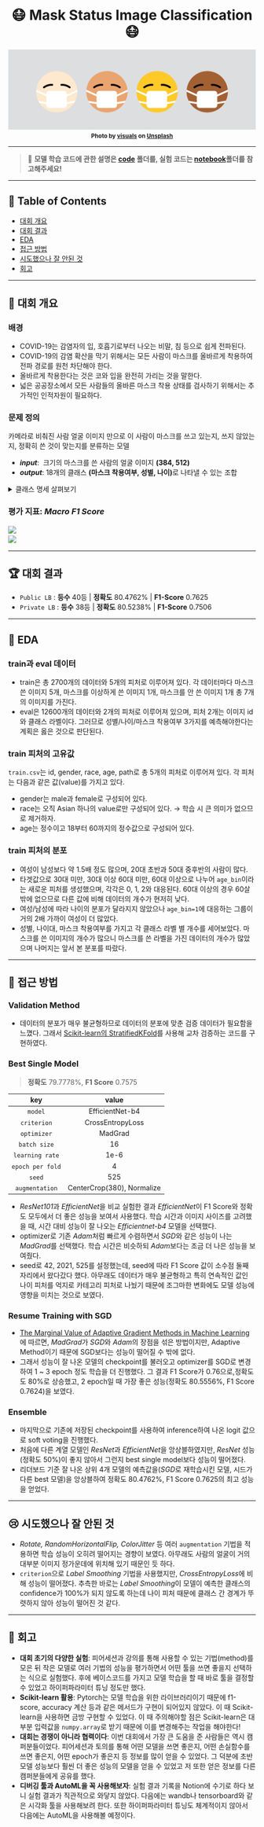 <div align="center">
    <h1>😷 Mask Status Image Classification 😷</h1>
    <img src="./asset/logo.png" alt="logo"/>
    <small><strong>Photo by <a href="https://unsplash.com/@visuals?utm_source=unsplash&utm_medium=referral&utm_content=creditCopyText">visuals</a> on <a href="https://unsplash.com/s/photos/covid-mask?utm_source=unsplash&utm_medium=referral&utm_content=creditCopyText">Unsplash</a></strong></small>
</div>

---

> 📌 **모델 학습 코드에 관한 설명은 [code](./code) 폴더를, 실험 코드는 [notebook](./notebook)폴더를 참고해주세요!**

---

## 📝 Table of Contents

- [대회 개요](#-대회-개요)
- [대회 결과](#-대회-결과)
- [EDA](#-eda)
- [접근 방법](#-접근-방법)
- [시도했으나 잘 안된 것](#-시도했으나-잘-안된-것)
- [회고](#-회고)

---

## 📖 대회 개요

### 배경

- COVID-19는 감염자의 입, 호흡기로부터 나오는 비말, 침 등으로 쉽게 전파된다.
- COVID-19의 감염 확산을 막기 위해서는 모든 사람이 마스크를 올바르게 착용하여 전파 경로를 원천 차단해야 한다.
- 올바르게 착용한다는 것은 코와 입을 완전히 가리는 것을 말한다.
- 넓은 공공장소에서 모든 사람들의 올바른 마스크 착용 상태를 검사하기 위해서는 추가적인 인적자원이 필요하다.

### 문제 정의

카메라로 비춰진 사람 얼굴 이미지 만으로 이 사람이 마스크를 쓰고 있는지, 쓰지 않았는지, 정확히 쓴 것이 맞는지를 분류하는 모델

- <i><b>input</b></i>:  크기의 마스크를 쓴 사람의 얼굴 이미지 <strong>(384, 512)</strong>
- <i><b>output</b></i>: 18개의 클래스 <strong>(마스크 착용여부, 성별, 나이)</strong>로 나타낼 수 있는 조합

<details markdown="1">
<summary>클래스 명세 살펴보기</summary>

<div align="center">
    <img src="./asset/class-description.png" alt="class description" width="80%"/>
    <br/>
</div>

</details>

### 평가 지표: <i>Macro F1 Score</i>

<!-- $F_1 = 2 * \frac{precision*recall}{precision+recall}$ --> <img style="transform: translateY(0.1em); background: white;" src="https://render.githubusercontent.com/render/math?math=F_1%20%3D%202%20*%20%5Cfrac%7Bprecision*recall%7D%7Bprecision%2Brecall%7D" height="30px"/>

<br/>

<!-- $precision = \frac{TP}{TP+FP}, \qquad recall = \frac{TP}{TP+FN}$ --> <img style="transform: translateY(0.1em); background: white;" src="https://render.githubusercontent.com/render/math?math=precision%20%3D%20%5Cfrac%7BTP%7D%7BTP%2BFP%7D%2C%20%5Cqquad%20recall%20%3D%20%5Cfrac%7BTP%7D%7BTP%2BFN%7D" height="28px"/>

---

## 🏆 대회 결과

- `Public LB` : **등수** 40등 | **정확도** 80.4762% | **F1-Score** 0.7625
- `Private LB` : **등수** 38등 | **정확도** 80.5238% | **F1-Score** 0.7506

---

## 🔎 EDA

### train과 eval 데이터

- train은 총 2700개의 데이터와 5개의 피처로 이루어져 있다. 각 데이터마다 마스크 쓴 이미지 5개, 마스크를 이상하게 쓴 이미지 1개, 마스크를 안 쓴 이미지 1개 총 7개의 이미지를 가진다.
- eval은 12600개의 데이터와 2개의 피처로 이루어져 있으며, 피처 2개는 이미지 id와 클래스 라벨이다. 그러므로 성별/나이/마스크 착용여부 3가지를 예측해야한다는 계획은 옳은 것으로 판단된다.

### train 피처의 고유값

`train.csv`는 id, gender, race, age, path로 총 5개의 피처로 이루어져 있다. 각 피처는 다음과 같은 값(value)를 가지고 있다.

- gender는 male과 female로 구성되어 있다.
- race는 오직 Asian 하나의 value로만 구성되어 있다. → 학습 시 큰 의미가 없으므로 제거하자.
- age는 정수이고 18부터 60까지의 정수값으로 구성되어 있다.

### train 피처의 분포

- 여성이 남성보다 약 1.5배 정도 많으며, 20대 초반과 50대 중후반의 사람이 많다.
- 타겟값으로 30대 미만, 30대 이상 60대 미만, 60대 이상으로 나누어 `age_bin`이라는 새로운 피처를 생성했으며, 각각은 0, 1, 2와 대응된다. 60대 이상의 경우 60살 밖에 없으므로 다른 값에 비해 데이터의 개수가 현저히 낮다.
- 여성/남성에 따라 나이의 분포가 달라지지 않았으나 `age_bin=1`에 대응하는 그룹이 거의 2배 가까이 여성이 더 많았다.
- 성별, 나이대, 마스크 착용여부를 가지고 각 클래스 라벨 별 개수를 세어보았다. 마스크를 쓴 이미지의 개수가 많으니 마스크를 쓴 라벨을 가진 데이터의 개수가 많았으며 나머지는 앞서 본 분포를 따랐다.

---

## 🚀 접근 방법

### Validation Method

- 데이터의 분포가 매우 불균형하므로 데이터의 분포에 맞춘 검증 데이터가 필요함을 느꼈다. 그래서 [Scikit-learn의 StratifiedKFold](https://scikit-learn.org/stable/modules/generated/sklearn.model_selection.StratifiedKFold.html)를 사용해 교차 검증하는 코드를 구현하였다.

### Best Single Model

> **정확도** 79.7778%, **F1 Score** 0.7575

|       key        |           value            |
| :--------------: | :------------------------: |
|     `model`      |      EfficientNet-b4       |
|   `criterion`    |      CrossEntropyLoss      |
|   `optimizer`    |          MadGrad           |
|   `batch size`   |             16             |
| `learning rate`  |            1e-6            |
| `epoch per fold` |             4              |
|      `seed`      |            525             |
|  `augmentation`  | CenterCrop(380), Normalize |

- *ResNet101*과 *EfficientNet*을 비교 실험한 결과 *EfficientNet*이 F1 Score와 정확도 모두에서 더 좋은 성능을 보여서 사용했다. 학습 시간과 이미지 사이즈를 고려했을 때, 시간 대비 성능이 잘 나오는 _Efficientnet-b4_ 모델을 선택했다.
- optimizer로 기존 *Adam*처럼 빠르게 수렴하면서 *SGD*와 같은 성능이 나는 *MadGrad*를 선택했다. 학습 시간은 비슷하되 *Adam*보다는 조금 더 나은 성능을 보여줬다.
- seed로 42, 2021, 525를 설정했는데, seed에 따라 F1 Score 값이 소수점 둘째 자리에서 왔다갔다 했다. 아무래도 데이터가 매우 불균형하고 특히 연속적인 값인 나이 피처를 억지로 카테고리 피처로 나눴기 때문에 조그마한 변화에도 모델 성능에 영향을 미치는 것으로 보였다.

### Resume Training with SGD

- [The Marginal Value of Adaptive Gradient Methods in Machine Learning](https://arxiv.org/pdf/1705.08292.pdf)에 따르면, *MadGrad*가 *SGD*와 *Adam*의 장점을 섞은 방법이지만, Adaptive Method이기 때문에 SGD보다는 성능이 떨어질 수 밖에 없다.
- 그래서 성능이 잘 나온 모델의 checkpoint를 불러오고 optimizer를 SGD로 변경하여 1 ~ 3 epoch 정도 학습을 더 진행했다. 그 결과 F1 Score가 0.76으로,정확도도 80%로 상승했고, 2 epoch일 때 가장 좋은 성능(정확도 80.5556%, F1 Score 0.7624)을 보였다.

### Ensemble

- 마지막으로 기존에 저장된 checkpoint를 사용하여 inference하여 나온 logit 값으로 soft voting을 진행했다.
- 처음에 다른 계열 모델인 *ResNet*과 *EfficientNet*을 앙상블하였지만, _ResNet_ 성능(정확도 50%)이 좋지 않아서 그런지 best single model보다 성능이 떨어졌다.
- 리더보드 기준 잘 나온 상위 4개 모델의 예측값을(*SGD*로 재학습시킨 모델, 시드가 다른 best 모델)을 앙상블하여 정확도 80.4762%, F1 Score 0.7625의 최고 성능을 얻었다.

---

## 😢 시도했으나 잘 안된 것

- _Rotate, RandomHorizontalFlip, ColorJitter_ 등 여러 `augmentation` 기법을 적용하면 학습 성능이 오히려 떨어지는 경향이 보였다. 아무래도 사람의 얼굴이 거의 대부분 이미지 정가운데에 위치해 있기 때문인 듯 하다.
- `criterion`으로 _Label Smoothing_ 기법을 사용했지만, *CrossEntropyLoss*에 비해 성능이 떨어졌다. 추측한 바로는 *Label Smoothing*이 모델이 예측한 클래스의 confidence가 100%가 되지 않도록 하는데 나이 피처 때문에 클래스 간 경계가 뚜렷하지 않아 성능이 떨어진 것 같다.

---

## 👀 회고

- **대회 초기의 다양한 실험**: 피어세션과 강의를 통해 사용할 수 있는 기법(method)를 모은 뒤 작은 모델로 여러 기법의 성능을 평가하면서 어떤 툴을 쓰면 좋을지 선택하는 식으로 실험했다. 후에 베이스코드를 가지고 모델 학습을 할 때 바로 툴을 결정할 수 있었고 하이퍼파라미터 튜닝 정도만 했다.
- **Scikit-learn 활용**: Pytorch는 모델 학습을 위한 라이브러리이기 때문에 f1-score, accuracy 계산 등과 같은 메서드가 구현이 되어있지 않았다. 이 때 Scikit-learn을 사용하면 금방 구현할 수 있었다. 이 때 주의해야할 점은 Scikit-learn은 대부분 입력값을 `numpy.array`로 받기 때문에 이를 변경해주는 작업을 해야한다!
- **대회는 경쟁이 아니라 협력이다**: 이번 대회에서 가장 큰 도움을 준 사람들은 역시 캠퍼분들이었다. 피어세션과 토의를 통해 어떤 모델을 쓰면 좋은지, 어떤 손실함수를 쓰면 좋은지, 어떤 epoch가 좋은지 등 정보를 많이 얻을 수 있었다. 그 덕분에 초반 모델 성능보다 훨씬 더 좋은 성능의 모델을 얻을 수 있었고 저 또한 얻은 정보를 다른 캠퍼분들에게 공유를 했다.
- **디버깅 툴과 AutoML을 꼭 사용해보자**: 실험 결과 기록을 Notion에 수기로 하다 보니 실험 결과가 직관적으로 와닿지 않았다. 다음에는 wandb나 tensorboard와 같은 시각화 툴을 사용해보려 한다. 또한 하이퍼파라미터 튜닝도 체계적이지 않아서 다음에는 AutoML을 사용해볼 예정이다.
